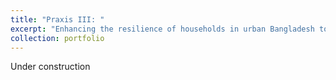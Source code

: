 ```yaml
---
title: "Praxis III: "
excerpt: "Enhancing the resilience of households in urban Bangladesh to the irregularity of the waste collection system through increasing household garbage storage capacity.<br/><img src='/images/praxisIII.png' width='200'>"
collection: portfolio
---
```


Under construction